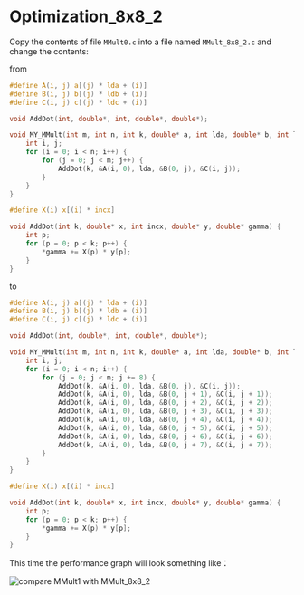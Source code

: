 # Optimization_8x8_2
Copy the contents of file `MMult0.c` into a file named `MMult_8x8_2.c` and change the contents:

from
```C
#define A(i, j) a[(j) * lda + (i)]
#define B(i, j) b[(j) * ldb + (i)]
#define C(i, j) c[(j) * ldc + (i)]

void AddDot(int, double*, int, double*, double*);

void MY_MMult(int m, int n, int k, double* a, int lda, double* b, int ldb, double* c, int ldc) {
	int i, j;
	for (i = 0; i < n; i++) {
		for (j = 0; j < m; j++) {
			AddDot(k, &A(i, 0), lda, &B(0, j), &C(i, j));
		}
	}
}

#define X(i) x[(i) * incx]

void AddDot(int k, double* x, int incx, double* y, double* gamma) {
	int p;
	for (p = 0; p < k; p++) {
		*gamma += X(p) * y[p];
	}
}
```

to

```C
#define A(i, j) a[(j) * lda + (i)]
#define B(i, j) b[(j) * ldb + (i)]
#define C(i, j) c[(j) * ldc + (i)]

void AddDot(int, double*, int, double*, double*);

void MY_MMult(int m, int n, int k, double* a, int lda, double* b, int ldb, double* c, int ldc) {
	int i, j;
	for (i = 0; i < n; i++) {
		for (j = 0; j < m; j += 8) {
			AddDot(k, &A(i, 0), lda, &B(0, j), &C(i, j));
			AddDot(k, &A(i, 0), lda, &B(0, j + 1), &C(i, j + 1));
			AddDot(k, &A(i, 0), lda, &B(0, j + 2), &C(i, j + 2));
			AddDot(k, &A(i, 0), lda, &B(0, j + 3), &C(i, j + 3));
			AddDot(k, &A(i, 0), lda, &B(0, j + 4), &C(i, j + 4));
			AddDot(k, &A(i, 0), lda, &B(0, j + 5), &C(i, j + 5));
			AddDot(k, &A(i, 0), lda, &B(0, j + 6), &C(i, j + 6));
			AddDot(k, &A(i, 0), lda, &B(0, j + 7), &C(i, j + 7));
		}
	}
}

#define X(i) x[(i) * incx]

void AddDot(int k, double* x, int incx, double* y, double* gamma) {
	int p;
	for (p = 0; p < k; p++) {
		*gamma += X(p) * y[p];
	}
}
```
This time the performance graph will look something like：

![compare MMult1 with MMult_8x8_2](picture\compare_MMult0_MMult_8x8_2.png)

